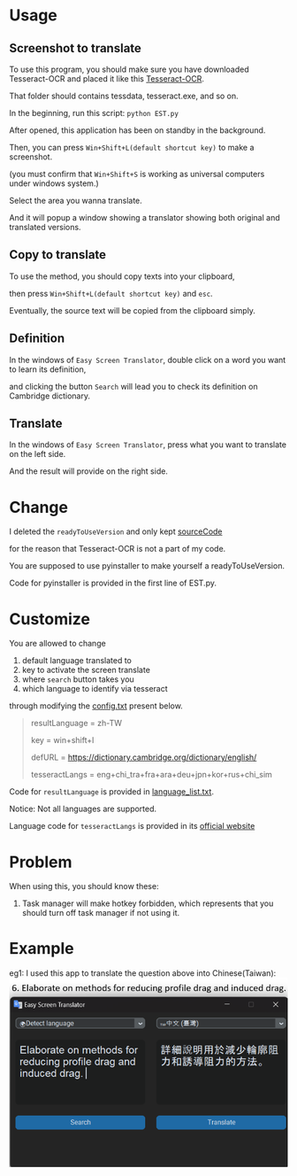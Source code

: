 # Usage

## Screenshot to translate
To use this program, you should make sure you have downloaded Tesseract-OCR and placed it like this [Tesseract-OCR](/sourceCode/Tesseract-OCR).

That folder should contains tessdata, tesseract.exe, and so on.

In the beginning, run this script: ```python EST.py```

After opened, this application has been on standby in the background.

Then, you can press `Win+Shift+L(default shortcut key)` to make a screenshot.

(you must confirm that `Win+Shift+S` is working as universal computers under windows system.)

Select the area you wanna translate. 

And it will popup a window showing a translator showing both original and translated versions.

## Copy to translate
To use the method, you should copy texts into your clipboard,

then press `Win+Shift+L(default shortcut key)` and `esc`. 

Eventually, the source text will be copied from the clipboard simply.

## Definition
In the windows of `Easy Screen Translator`, double click on a word you want to learn its definition, 

and clicking the button `Search` will lead you to check its definition on Cambridge dictionary.

## Translate
In the windows of `Easy Screen Translator`, press what you want to translate on the left side. 

And the result will provide on the right side.

# Change
I deleted the `readyToUseVersion` and only kept [sourceCode](/sourceCode) 

for the reason that Tesseract-OCR is not a part of my code.

You are supposed to use pyinstaller to make yourself a readyToUseVersion.

Code for pyinstaller is provided in the first line of EST.py.

# Customize
You are allowed to change

1. default language translated to
2. key to activate the screen translate
3. where `search` button takes you
4. which language to identify via tesseract

through modifying the [config.txt](sourceCode/config.txt) present below.

> resultLanguage = zh-TW
> 
> key = win+shift+l
> 
> defURL = https://dictionary.cambridge.org/dictionary/english/<word>
> 
> tesseractLangs = eng+chi_tra+fra+ara+deu+jpn+kor+rus+chi_sim

Code for `resultLanguage` is provided in [language_list.txt](sourceCode/language_list.txt).

Notice: Not all languages are supported.

Language code for `tesseractLangs` is provided in its [official website](https://tesseract-ocr.github.io/tessdoc/Data-Files.html#:~:text=Data%20Files%20for%20Version%204.00%20(November%2029%2C%202016))

# Problem
When using this, you should know these:

1. Task manager will make hotkey forbidden, which represents that you should turn off task manager if not using it.

# Example
eg1: I used this app to translate the question above into Chinese(Taiwan):
![Image](https://github.com/BigBlueW/Easy-Screen-Translator/blob/main/%E8%9E%A2%E5%B9%95%E6%93%B7%E5%8F%96%E7%95%AB%E9%9D%A2%202024-10-24%20190704.png)

